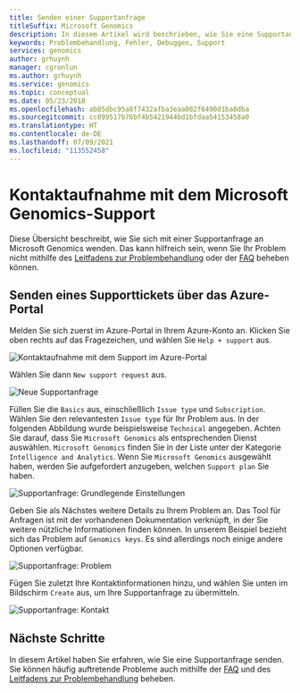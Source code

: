 ```yaml
---
title: Senden einer Supportanfrage
titleSuffix: Microsoft Genomics
description: In diesem Artikel wird beschrieben, wie Sie eine Supportanfrage zur Kontaktaufnahme mit Microsoft Genomics senden können, wenn Sie ein Problem nicht mithilfe des Handbuchs zur Problembehandlung oder anhand der häufig gestellten Fragen beheben können.
keywords: Problembehandlung, Fehler, Debuggen, Support
services: genomics
author: grhuynh
manager: cgronlun
ms.author: grhuynh
ms.service: genomics
ms.topic: conceptual
ms.date: 05/23/2018
ms.openlocfilehash: ab85dbc95a8f7432afba3eaa082f6490d1ba8dba
ms.sourcegitcommit: cc099517b76bf4b5421944bd1bfdaa54153458a0
ms.translationtype: HT
ms.contentlocale: de-DE
ms.lasthandoff: 07/09/2021
ms.locfileid: "113552458"
---
```

# <a name="how-to-contact-microsoft-genomics-for-support"></a>Kontaktaufnahme mit dem Microsoft Genomics-Support
Diese Übersicht beschreibt, wie Sie sich mit einer Supportanfrage an Microsoft Genomics wenden. Das kann hilfreich sein, wenn Sie Ihr Problem nicht mithilfe des [Leitfadens zur Problembehandlung](troubleshooting-guide-genomics.md) oder der [FAQ](frequently-asked-questions-genomics.yml) beheben können. 


## <a name="file-a-support-ticket-through-the-azure-portal"></a>Senden eines Supporttickets über das Azure-Portal
Melden Sie sich zuerst im Azure-Portal in Ihrem Azure-Konto an. Klicken Sie oben rechts auf das Fragezeichen, und wählen Sie `Help + support` aus.

![Kontaktaufnahme mit dem Support im Azure-Portal](./media/file-support-ticket/genomics-contact-support.png "Kontaktaufnahme mit dem Support im Azure-Portal") 



Wählen Sie dann `New support request` aus. 

![Neue Supportanfrage](./media/file-support-ticket/new-support-request.png "Neue Supportanfrage") 

Füllen Sie die `Basics` aus, einschließlich `Issue type` und `Subscription`. Wählen Sie den relevantesten `Issue type` für Ihr Problem aus. In der folgenden Abbildung wurde beispielsweise `Technical` angegeben. Achten Sie darauf, dass Sie `Microsoft Genomics` als entsprechenden Dienst auswählen.  `Microsoft Genomics` finden Sie in der Liste unter der Kategorie `Intelligence and Analytics`.   Wenn Sie `Microsoft Genomics` ausgewählt haben, werden Sie aufgefordert anzugeben, welchen `Support plan` Sie haben.

![Supportanfrage: Grundlegende Einstellungen](./media/file-support-ticket/support-request-basics.png "Supportanfrage: Grundlegende Einstellungen")


Geben Sie als Nächstes weitere Details zu Ihrem Problem an. Das Tool für Anfragen ist mit der vorhandenen Dokumentation verknüpft, in der Sie weitere nützliche Informationen finden können. In unserem Beispiel bezieht sich das Problem auf `Genomics keys`. Es sind allerdings noch einige andere Optionen verfügbar.

![Supportanfrage: Problem](./media/file-support-ticket/support-request-problem.png "Supportanfrage: Problem")

Fügen Sie zuletzt Ihre Kontaktinformationen hinzu, und wählen Sie unten im Bildschirm `Create` aus, um Ihre Supportanfrage zu übermitteln.

![Supportanfrage: Kontakt](./media/file-support-ticket/support-request-contact.png "Supportanfrage: Kontakt")

## <a name="next-steps"></a>Nächste Schritte
In diesem Artikel haben Sie erfahren, wie Sie eine Supportanfrage senden. Sie können häufig auftretende Probleme auch mithilfe der [FAQ](frequently-asked-questions-genomics.yml) und des [Leitfadens zur Problembehandlung](troubleshooting-guide-genomics.md) beheben. 